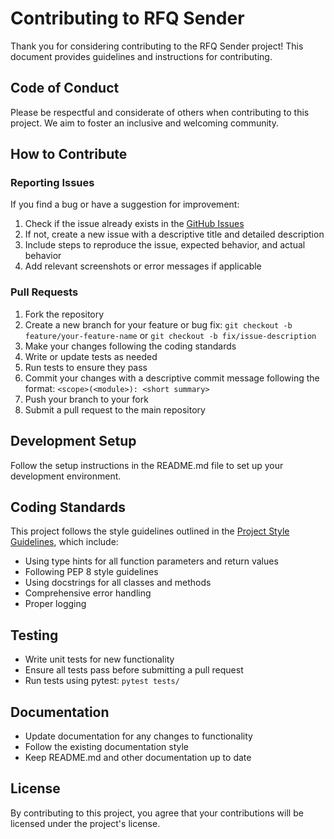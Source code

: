 # Contributing to RFQ Sender

Thank you for considering contributing to the RFQ Sender project! This document provides guidelines and instructions for contributing.

## Code of Conduct

Please be respectful and considerate of others when contributing to this project. We aim to foster an inclusive and welcoming community.

## How to Contribute

### Reporting Issues

If you find a bug or have a suggestion for improvement:

1. Check if the issue already exists in the [GitHub Issues](https://github.com/yourusername/rfq-sender/issues)
2. If not, create a new issue with a descriptive title and detailed description
3. Include steps to reproduce the issue, expected behavior, and actual behavior
4. Add relevant screenshots or error messages if applicable

### Pull Requests

1. Fork the repository
2. Create a new branch for your feature or bug fix: `git checkout -b feature/your-feature-name` or `git checkout -b fix/issue-description`
3. Make your changes following the coding standards
4. Write or update tests as needed
5. Run tests to ensure they pass
6. Commit your changes with a descriptive commit message following the format: `<scope>(<module>): <short summary>`
7. Push your branch to your fork
8. Submit a pull request to the main repository

## Development Setup

Follow the setup instructions in the README.md file to set up your development environment.

## Coding Standards

This project follows the style guidelines outlined in the [Project Style Guidelines](docs/guidelines.md), which include:

- Using type hints for all function parameters and return values
- Following PEP 8 style guidelines
- Using docstrings for all classes and methods
- Comprehensive error handling
- Proper logging

## Testing

- Write unit tests for new functionality
- Ensure all tests pass before submitting a pull request
- Run tests using pytest: `pytest tests/`

## Documentation

- Update documentation for any changes to functionality
- Follow the existing documentation style
- Keep README.md and other documentation up to date

## License

By contributing to this project, you agree that your contributions will be licensed under the project's license.